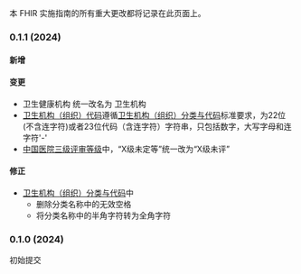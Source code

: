 本 FHIR 实施指南的所有重大更改都将记录在此页面上。

### 0.1.1 (2024)

#### 新增

#### 变更
* 卫生健康机构 统一改名为 卫生机构
* [卫生机构（组织）代码](StructureDefinition-hc-healthcare-organization-definitions.html#key_Organization.identifier:hcoc)遵循[卫生机构（组织）分类与代码](http://www.nhc.gov.cn/wjw/s9497/202305/1091ee3f9c9d491c88e2fe4677f6e4ec.shtml)标准要求，为22位(不含连字符)或者23位代码（含连字符）字符串，只包括数字，大写字母和连字符'-'
* [中国医院三级评审等级](CodeSystem-cn-hospitalleve-code-system.html)中，“X级未定等”统一改为“X级未评”

#### 修正
* [卫生机构（组织）分类与代码](CodeSystem-healthcareinstitutionstype-code-system.html)中
    * 删除分类名称中的无效空格
    * 将分类名称中的半角字符转为全角字符


### 0.1.0 (2024)
初始提交
